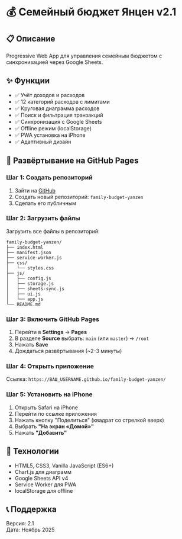 # 💰 Семейный бюджет Янцен v2.1

## 📋 Описание
Progressive Web App для управления семейным бюджетом с синхронизацией через Google Sheets.

## ✨ Функции
- ✅ Учёт доходов и расходов
- ✅ 12 категорий расходов с лимитами
- ✅ Круговая диаграмма расходов
- ✅ Поиск и фильтрация транзакций
- ✅ Синхронизация с Google Sheets
- ✅ Offline режим (localStorage)
- ✅ PWA установка на iPhone
- ✅ Адаптивный дизайн

## 🚀 Развёртывание на GitHub Pages

### Шаг 1: Создать репозиторий
1. Зайти на [GitHub](https://github.com)
2. Создать новый репозиторий: `family-budget-yanzen`
3. Сделать его публичным

### Шаг 2: Загрузить файлы
Загрузить все файлы в репозиторий:
```
family-budget-yanzen/
├── index.html
├── manifest.json
├── service-worker.js
├── css/
│   └── styles.css
├── js/
│   ├── config.js
│   ├── storage.js
│   ├── sheets-sync.js
│   ├── ui.js
│   └── app.js
└── README.md
```

### Шаг 3: Включить GitHub Pages
1. Перейти в **Settings** → **Pages**
2. В разделе **Source** выбрать: `main` (или `master`) → `/root`
3. Нажать **Save**
4. Дождаться развёртывания (~2-3 минуты)

### Шаг 4: Открыть приложение
Ссылка: `https://ВАШ_USERNAME.github.io/family-budget-yanzen/`

### Шаг 5: Установить на iPhone
1. Открыть Safari на iPhone
2. Перейти по ссылке приложения
3. Нажать кнопку "Поделиться" (квадрат со стрелкой вверх)
4. Выбрать **"На экран «Домой»"**
5. Нажать **"Добавить"**

## 🔧 Технологии
- HTML5, CSS3, Vanilla JavaScript (ES6+)
- Chart.js для диаграмм
- Google Sheets API v4
- Service Worker для PWA
- localStorage для offline

## 📞 Поддержка
Версия: 2.1  
Дата: Ноябрь 2025
